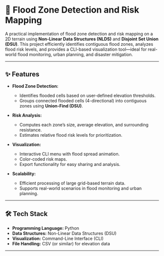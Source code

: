 # 🌊 Flood Zone Detection and Risk Mapping

A practical implementation of flood zone detection and risk mapping on a 2D terrain using **Non-Linear Data Structures (NLDS)** and **Disjoint Set Union (DSU)**. This project efficiently identifies contiguous flood zones, analyzes flood risk levels, and provides a CLI-based visualization tool—ideal for real-world flood monitoring, urban planning, and disaster mitigation.

---

## ✨ Features

- **Flood Zone Detection:**  
  - Identifies flooded cells based on user-defined elevation thresholds.  
  - Groups connected flooded cells (4-directional) into contiguous zones using **Union-Find (DSU)**.  

- **Risk Analysis:**  
  - Computes each zone’s size, average elevation, and surrounding resistance.  
  - Estimates relative flood risk levels for prioritization.  

- **Visualization:**  
  - Interactive CLI menu with flood spread animation.  
  - Color-coded risk maps.  
  - Export functionality for easy sharing and analysis.  

- **Scalability:**  
  - Efficient processing of large grid-based terrain data.  
  - Supports real-world scenarios in flood monitoring and urban planning.

---

## 🛠️ Tech Stack

- **Programming Language:** Python  
- **Data Structures:** Non-Linear Data Structures (DSU)  
- **Visualization:** Command-Line Interface (CLI)  
- **File Handling:** CSV (or similar) for elevation data

---
